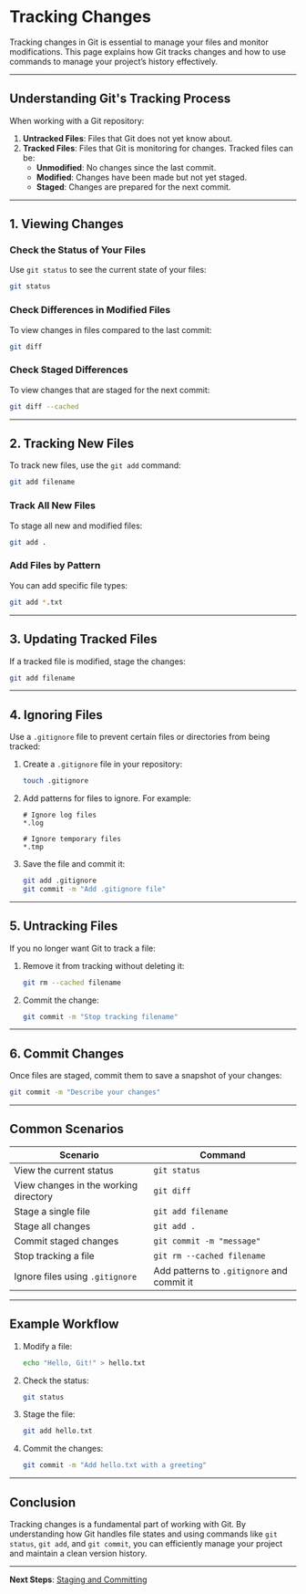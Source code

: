 # Tracking Changes

Tracking changes in Git is essential to manage your files and monitor modifications. This page explains how Git tracks changes and how to use commands to manage your project’s history effectively.

---

## Understanding Git's Tracking Process

When working with a Git repository:
1. **Untracked Files**: Files that Git does not yet know about.
2. **Tracked Files**: Files that Git is monitoring for changes. Tracked files can be:
   - **Unmodified**: No changes since the last commit.
   - **Modified**: Changes have been made but not yet staged.
   - **Staged**: Changes are prepared for the next commit.

---

## 1. **Viewing Changes**

### **Check the Status of Your Files**
Use `git status` to see the current state of your files:
```bash
git status
```

### **Check Differences in Modified Files**
To view changes in files compared to the last commit:
```bash
git diff
```

### **Check Staged Differences**
To view changes that are staged for the next commit:
```bash
git diff --cached
```

---

## 2. **Tracking New Files**

To track new files, use the `git add` command:
```bash
git add filename
```

### **Track All New Files**
To stage all new and modified files:
```bash
git add .
```

### **Add Files by Pattern**
You can add specific file types:
```bash
git add *.txt
```

---

## 3. **Updating Tracked Files**

If a tracked file is modified, stage the changes:
```bash
git add filename
```

---

## 4. **Ignoring Files**

Use a `.gitignore` file to prevent certain files or directories from being tracked:
1. Create a `.gitignore` file in your repository:
   ```bash
   touch .gitignore
   ```
2. Add patterns for files to ignore. For example:
   ```
   # Ignore log files
   *.log
   
   # Ignore temporary files
   *.tmp
   ```
3. Save the file and commit it:
   ```bash
   git add .gitignore
   git commit -m "Add .gitignore file"
   ```

---

## 5. **Untracking Files**

If you no longer want Git to track a file:
1. Remove it from tracking without deleting it:
   ```bash
   git rm --cached filename
   ```
2. Commit the change:
   ```bash
   git commit -m "Stop tracking filename"
   ```

---

## 6. **Commit Changes**

Once files are staged, commit them to save a snapshot of your changes:
```bash
git commit -m "Describe your changes"
```

---

## Common Scenarios

| Scenario                              | Command                                   |
|---------------------------------------|-------------------------------------------|
| View the current status               | `git status`                              |
| View changes in the working directory | `git diff`                                |
| Stage a single file                   | `git add filename`                        |
| Stage all changes                     | `git add .`                               |
| Commit staged changes                 | `git commit -m "message"`                 |
| Stop tracking a file                  | `git rm --cached filename`                |
| Ignore files using `.gitignore`       | Add patterns to `.gitignore` and commit it|

---

## Example Workflow

1. Modify a file:
   ```bash
   echo "Hello, Git!" > hello.txt
   ```

2. Check the status:
   ```bash
   git status
   ```

3. Stage the file:
   ```bash
   git add hello.txt
   ```

4. Commit the changes:
   ```bash
   git commit -m "Add hello.txt with a greeting"
   ```

---

## Conclusion

Tracking changes is a fundamental part of working with Git. By understanding how Git handles file states and using commands like `git status`, `git add`, and `git commit`, you can efficiently manage your project and maintain a clean version history.

---

**Next Steps**: [Staging and Committing](./3.%20Staging%20and%20Committing.md)
